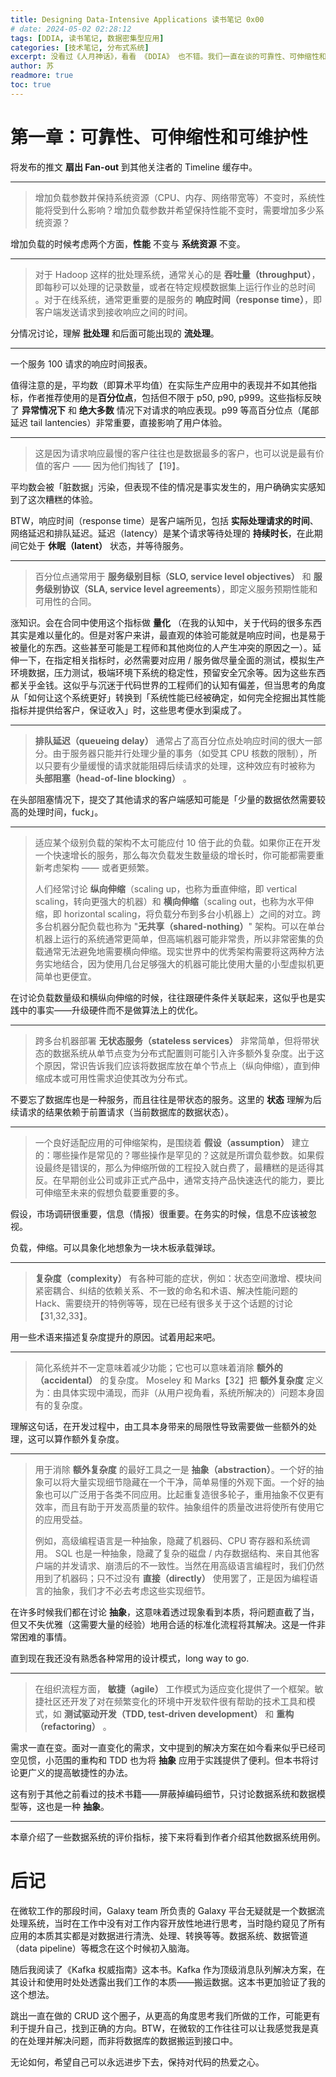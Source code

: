 ```yaml
---
title: Designing Data-Intensive Applications 读书笔记 0x00
# date: 2024-05-02 02:28:12
tags: [DDIA, 读书笔记, 数据密集型应用]
categories: [技术笔记, 分布式系统]
excerpt: 没看过《人月神话》，看看 《DDIA》 也不错。我们一直在谈的可靠性、可伸缩性和可维护性到底是什么？
author: 苏
readmore: true
toc: true
---
```

# 第一章：可靠性、可伸缩性和可维护性

<!-- > ![图 1-3 用于分发推特至关注者的数据流水线，2012 年 11 月的负载参数【16】](https://1126993343-files.gitbook.io/~/files/v0/b/gitbook-x-prod.appspot.com/o/spaces%2F-MHdCOHMs3fNDC20H5qi%2Fuploads%2Fgit-blob-31a6740f3d8fa7b256e88ed10f00a2e162125646%2Ffig1-3.png) -->

将发布的推文 **扇出 Fan-out** 到其他关注者的 Timeline 缓存中。

------------

>增加负载参数并保持系统资源（CPU、内存、网络带宽等）不变时，系统性能将受到什么影响？增加负载参数并希望保持性能不变时，需要增加多少系统资源？

增加负载的时候考虑两个方面，**性能** 不变与 **系统资源** 不变。

----------

> 对于 Hadoop 这样的批处理系统，通常关心的是 **吞吐量（throughput）**，即每秒可以处理的记录数量，或者在特定规模数据集上运行作业的总时间 。对于在线系统，通常更重要的是服务的 **响应时间（response time）**，即客户端发送请求到接收响应之间的时间。

分情况讨论，理解 **批处理** 和后面可能出现的 **流处理**。

----------

<!-- > ![图 1-4 展示了一个服务 100 次请求响应时间的均值与百分位数](https://1126993343-files.gitbook.io/~/files/v0/b/gitbook-x-prod.appspot.com/o/spaces%2F-MHdCOHMs3fNDC20H5qi%2Fuploads%2Fgit-blob-14ae4b436ce95f2e6343f794ccfbe5b74dfca608%2Ffig1-4.png?alt=media) -->

一个服务 100 请求的响应时间报表。

值得注意的是，平均数（即算术平均值）在实际生产应用中的表现并不如其他指标，作者推荐使用的是**百分位点**，包括但不限于 p50, p90, p999。这些指标反映了 **异常情况下** 和 **绝大多数** 情况下对请求的响应表现。p99 等高百分位点（尾部延迟 tail lantencies）非常重要，直接影响了用户体验。

---------

> 这是因为请求响应最慢的客户往往也是数据最多的客户，也可以说是最有价值的客户 —— 因为他们掏钱了【19】。

平均数会被「脏数据」污染，但表现不佳的情况是事实发生的，用户确确实实感知到了这次糟糕的体验。

BTW，响应时间（response time）是客户端所见，包括 **实际处理请求的时间**、网络延迟和排队延迟。延迟（latency）是某个请求等待处理的 **持续时长**，在此期间它处于 **休眠（latent）** 状态，并等待服务。

----------

> 百分位点通常用于 **服务级别目标（SLO, service level objectives）** 和 **服务级别协议（SLA, service level agreements）**，即定义服务预期性能和可用性的合同。

涨知识。会在合同中使用这个指标做 **量化** （在我的认知中，关于代码的很多东西其实是难以量化的。但是对客户来讲，最直观的体验可能就是响应时间，也是易于被量化的东西。这些甚至可能是工程师和其他岗位的人产生冲突的原因之一）。延伸一下，在指定相关指标时，必然需要对应用 / 服务做尽量全面的测试，模拟生产环境数据，压力测试，极端环境下系统的稳定性，预留安全冗余等。因为这些东西都关乎金钱。这似乎与沉迷于代码世界的工程师们的认知有偏差，但当思考的角度从「如何让这个系统更好」转换到「系统性能已经被确定，如何完全挖掘出其性能指标并提供给客户，保证收入」时，这些思考便水到渠成了。

----------

> **排队延迟（queueing delay）** 通常占了高百分位点处响应时间的很大一部分。由于服务器只能并行处理少量的事务（如受其 CPU 核数的限制），所以只要有少量缓慢的请求就能阻碍后续请求的处理，这种效应有时被称为 **头部阻塞（head-of-line blocking）** 。

在头部阻塞情况下，提交了其他请求的客户端感知可能是「少量的数据依然需要较高的处理时间，fuck」。

----------

> 适应某个级别负载的架构不太可能应付 10 倍于此的负载。如果你正在开发一个快速增长的服务，那么每次负载发生数量级的增长时，你可能都需要重新考虑架构 —— 或者更频繁。
>
> 人们经常讨论 **纵向伸缩**（scaling up，也称为垂直伸缩，即 vertical scaling，转向更强大的机器）和 **横向伸缩**（scaling out，也称为水平伸缩，即 horizontal scaling，将负载分布到多台小机器上）之间的对立。跨多台机器分配负载也称为 "**无共享（shared-nothing）**" 架构。可以在单台机器上运行的系统通常更简单，但高端机器可能非常贵，所以非常密集的负载通常无法避免地需要横向伸缩。现实世界中的优秀架构需要将这两种方法务实地结合，因为使用几台足够强大的机器可能比使用大量的小型虚拟机更简单也更便宜。

在讨论负载数量级和横纵向伸缩的时候，往往跟硬件条件关联起来，这似乎也是实践中的事实——升级硬件而不是做算法上的优化。

--------

> 跨多台机器部署 **无状态服务（stateless services）** 非常简单，但将带状态的数据系统从单节点变为分布式配置则可能引入许多额外复杂度。出于这个原因，常识告诉我们应该将数据库放在单个节点上（纵向伸缩），直到伸缩成本或可用性需求迫使其改为分布式。

不要忘了数据库也是一种服务，而且往往是带状态的服务。这里的 **状态** 理解为后续请求的结果依赖于前置请求（当前数据库的数据状态）。

----------

> 一个良好适配应用的可伸缩架构，是围绕着 **假设（assumption）** 建立的：哪些操作是常见的？哪些操作是罕见的？这就是所谓负载参数。如果假设最终是错误的，那么为伸缩所做的工程投入就白费了，最糟糕的是适得其反。在早期创业公司或非正式产品中，通常支持产品快速迭代的能力，要比可伸缩至未来的假想负载要重要的多。

假设，市场调研很重要，信息（情报）很重要。在务实的时候，信息不应该被忽视。

负载，伸缩。可以具象化地想象为一块木板承载弹球。

--------------

> **复杂度（complexity）** 有各种可能的症状，例如：状态空间激增、模块间紧密耦合、纠结的依赖关系、不一致的命名和术语、解决性能问题的 Hack、需要绕开的特例等等，现在已经有很多关于这个话题的讨论【31,32,33】。

用一些术语来描述复杂度提升的原因。试着用起来吧。

------

> 简化系统并不一定意味着减少功能；它也可以意味着消除 **额外的（accidental）** 的复杂度。 Moseley 和 Marks【32】把 **额外复杂度** 定义为：由具体实现中涌现，而非（从用户视角看，系统所解决的）问题本身固有的复杂度。

理解这句话，在开发过程中，由工具本身带来的局限性导致需要做一些额外的处理，这可以算作额外复杂度。

-----------

> 用于消除 **额外复杂度** 的最好工具之一是 **抽象（abstraction）**。一个好的抽象可以将大量实现细节隐藏在一个干净，简单易懂的外观下面。一个好的抽象也可以广泛用于各类不同应用。比起重复造很多轮子，重用抽象不仅更有效率，而且有助于开发高质量的软件。抽象组件的质量改进将使所有使用它的应用受益。
>
> 例如，高级编程语言是一种抽象，隐藏了机器码、CPU 寄存器和系统调用。 SQL 也是一种抽象，隐藏了复杂的磁盘 / 内存数据结构、来自其他客户端的并发请求、崩溃后的不一致性。当然在用高级语言编程时，我们仍然用到了机器码；只不过没有 **直接（directly）** 使用罢了，正是因为编程语言的抽象，我们才不必去考虑这些实现细节。

在许多时候我们都在讨论 **抽象**，这意味着透过现象看到本质，将问题直截了当，但又不失优雅（这需要大量的经验）地用合适的标准化流程将其解决。这是一件非常困难的事情。

直到现在我还没有熟悉各种常用的设计模式，long way to go.

----------

> 在组织流程方面， **敏捷（agile）** 工作模式为适应变化提供了一个框架。敏捷社区还开发了对在频繁变化的环境中开发软件很有帮助的技术工具和模式，如 **测试驱动开发（TDD, test-driven development）** 和 **重构（refactoring）** 。

需求一直在变。面对一直变化的需求，文中提到的解决方案在如今看来似乎已经司空见惯，小范围的重构和 TDD 也为将 **抽象** 应用于实践提供了便利。但本书将讨论更广义的提高敏捷性的办法。

这有别于其他之前看过的技术书籍——屏蔽掉编码细节，只讨论数据系统和数据模型等，这也是一种 **抽象**。

-------------

本章介绍了一些数据系统的评价指标，接下来将看到作者介绍其他数据系统用例。

# 后记

在微软工作的那段时间，Galaxy team 所负责的 Galaxy 平台无疑就是一个数据流处理系统，当时在工作中没有对工作内容开放性地进行思考，当时隐约窥见了所有应用的本质其实都是对数据进行清洗、处理、转换等等。数据系统、数据管道（data pipeline）等概念在这个时候初入脑海。

随后我阅读了《Kafka 权威指南》这本书。Kafka 作为顶级消息队列解决方案，在其设计和使用时处处透露出我们工作的本质——搬运数据。这本书更加验证了我的这个想法。

跳出一直在做的 CRUD 这个圈子，从更高的角度思考我们所做的工作，可能更有利于提升自己，找到正确的方向。BTW，在微软的工作往往可以让我感觉我是真的在处理并解决问题，而非将数据库的数据搬运到接口中。

无论如何，希望自己可以永远进步下去，保持对代码的热爱之心。
